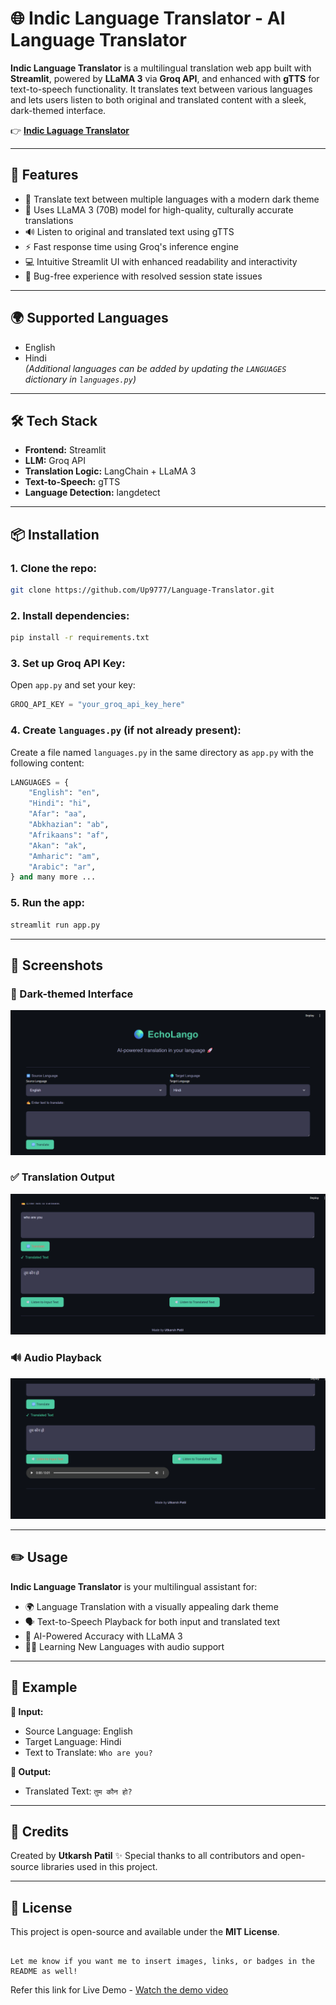 # 🌐 Indic Language Translator - AI Language Translator

**Indic Language Translator** is a multilingual translation web app built with **Streamlit**, powered by **LLaMA 3** via **Groq API**, and enhanced with **gTTS** for text-to-speech functionality. It translates text between various languages and lets users listen to both original and translated content with a sleek, dark-themed interface.

👉 **[Indic Laguage Translator](https://fyqwphpwvt8rryaziqldmu.streamlit.app/)**

---

## 🚀 Features

- 🔁 Translate text between multiple languages with a modern dark theme  
- 🧠 Uses LLaMA 3 (70B) model for high-quality, culturally accurate translations  
- 🔊 Listen to original and translated text using gTTS  
- ⚡ Fast response time using Groq's inference engine  
- 💻 Intuitive Streamlit UI with enhanced readability and interactivity  
- 🐞 Bug-free experience with resolved session state issues  

---

## 🌍 Supported Languages

- English  
- Hindi  
*(Additional languages can be added by updating the `LANGUAGES` dictionary in `languages.py`)*

---

## 🛠️ Tech Stack

- **Frontend:** Streamlit  
- **LLM:** Groq API  
- **Translation Logic:** LangChain + LLaMA 3  
- **Text-to-Speech:** gTTS  
- **Language Detection:** langdetect  

---

## 📦 Installation

### 1. Clone the repo:

```bash
git clone https://github.com/Up9777/Language-Translator.git
````

### 2. Install dependencies:

```bash
pip install -r requirements.txt
```

### 3. Set up Groq API Key:

Open `app.py` and set your key:

```python
GROQ_API_KEY = "your_groq_api_key_here"
```

### 4. Create `languages.py` (if not already present):

Create a file named `languages.py` in the same directory as `app.py` with the following content:

```python
LANGUAGES = {
    "English": "en",
    "Hindi": "hi",
    "Afar": "aa",
    "Abkhazian": "ab",
    "Afrikaans": "af",
    "Akan": "ak",
    "Amharic": "am",
    "Arabic": "ar",
} and many more ...
```

### 5. Run the app:

```bash
streamlit run app.py
```

---

## 📸 Screenshots

### 🔳 Dark-themed Interface
![Dark Theme Interface](./assets/dark-theme.png)

### ✅ Translation Output
![Translation Output](./assets/translated-text.png)

### 🔊 Audio Playback
![Audio Playback](./assets/input-audio.png)


---

## ✏️ Usage

**Indic Language Translator** is your multilingual assistant for:

* 🌍 Language Translation with a visually appealing dark theme
* 🗣️ Text-to-Speech Playback for both input and translated text
* 🧠 AI-Powered Accuracy with LLaMA 3
* 🧑‍🏫 Learning New Languages with audio support

---

## 📌 Example

**🔸 Input:**

* Source Language: English
* Target Language: Hindi
* Text to Translate: `Who are you?`

**🔸 Output:**

* Translated Text: `तुम कौन हो?`

---

## 🙌 Credits

Created by **Utkarsh Patil** ✨
Special thanks to all contributors and open-source libraries used in this project.

---

## 📄 License

This project is open-source and available under the **MIT License**.

```

Let me know if you want me to insert images, links, or badges in the README as well!
```
Refer this link for Live Demo - [Watch the demo video](https://youtu.be/iU9FnMKOrh4)
